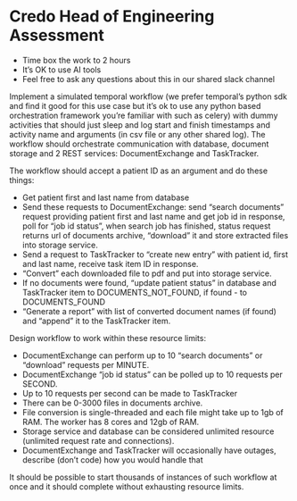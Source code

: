 # Credo Head of Engineering Assessment
 - Time box the work to 2 hours
 - It’s OK to use AI tools
 - Feel free to ask any questions about this in our shared slack channel

Implement a simulated temporal workflow (we prefer temporal’s python sdk and find it good for this use case but it’s ok to use any python based orchestration framework you’re familiar with such as celery) with dummy activities that should just sleep and log start and finish timestamps and activity name and arguments (in csv file or any other shared log). The workflow should orchestrate communication with database, document storage and 2 REST services: DocumentExchange and TaskTracker.

The workflow should accept a patient ID as an argument and do these things:
 - Get patient first and last name from database
 - Send these requests to DocumentExchange: send “search documents” request
providing patient first and last name and get job id in response, poll for “job id status”, when search job has finished, status request returns url of documents archive, “download” it and store extracted files into storage service.
 - Send a request to TaskTracker to “create new entry” with patient id, first and last name, receive task item ID in response.
 - “Convert” each downloaded file to pdf and put into storage service.
 - If no documents were found, “update patient status” in database and TaskTracker item to DOCUMENTS_NOT_FOUND, if found - to DOCUMENTS_FOUND
 - “Generate a report” with list of converted document names (if found) and “append” it to the TaskTracker item.


Design workflow to work within these resource limits:
 - DocumentExchange can perform up to 10 “search documents” or “download” requests per MINUTE.
 - DocumentExchange “job id status” can be polled up to 10 requests per SECOND.
 - Up to 10 requests per second can be made to TaskTracker
 - There can be 0-3000 files in documents archive.
 - File conversion is single-threaded and each file might take up to 1gb of RAM. The worker has 8 cores and 12gb of RAM.
 - Storage service and database can be considered unlimited resource (unlimited request rate and connections).
 - DocumentExchange and TaskTracker will occasionally have outages, describe (don’t code) how you would handle that

It should be possible to start thousands of instances of such workflow at once and it should complete without exhausting resource limits.